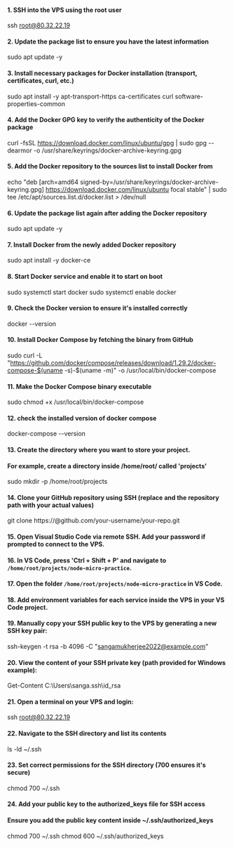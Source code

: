 #### 1. SSH into the VPS using the root user

ssh root@80.32.22.19

#### 2. Update the package list to ensure you have the latest information

sudo apt update -y

#### 3. Install necessary packages for Docker installation (transport, certificates, curl, etc.)

sudo apt install -y apt-transport-https ca-certificates curl software-properties-common

#### 4. Add the Docker GPG key to verify the authenticity of the Docker package

curl -fsSL https://download.docker.com/linux/ubuntu/gpg | sudo gpg --dearmor -o /usr/share/keyrings/docker-archive-keyring.gpg

#### 5. Add the Docker repository to the sources list to install Docker from

echo "deb [arch=amd64 signed-by=/usr/share/keyrings/docker-archive-keyring.gpg] https://download.docker.com/linux/ubuntu focal stable" | sudo tee /etc/apt/sources.list.d/docker.list > /dev/null

#### 6. Update the package list again after adding the Docker repository

sudo apt update -y

#### 7. Install Docker from the newly added Docker repository

sudo apt install -y docker-ce

#### 8. Start Docker service and enable it to start on boot

sudo systemctl start docker
sudo systemctl enable docker

#### 9. Check the Docker version to ensure it's installed correctly

docker --version

#### 10. Install Docker Compose by fetching the binary from GitHub

sudo curl -L "https://github.com/docker/compose/releases/download/1.29.2/docker-compose-$(uname -s)-$(uname -m)" -o /usr/local/bin/docker-compose

#### 11. Make the Docker Compose binary executable

sudo chmod +x /usr/local/bin/docker-compose

#### 12. check the installed version of docker compose

docker-compose --version

#### 13. Create the directory where you want to store your project.
####     For example, create a directory inside /home/root/ called 'projects'

sudo mkdir -p /home/root/projects

#### 14. Clone your GitHub repository using SSH (replace <token> and the repository path with your actual values)

git clone https://<token>@github.com/your-username/your-repo.git

#### 15. Open Visual Studio Code via remote SSH. Add your password if prompted to connect to the VPS.

#### 16. In VS Code, press 'Ctrl + Shift + P' and navigate to `/home/root/projects/node-micro-practice`.

#### 17. Open the folder `/home/root/projects/node-micro-practice` in VS Code.

#### 18. Add environment variables for each service inside the VPS in your VS Code project.

#### 19. Manually copy your SSH public key to the VPS by generating a new SSH key pair:

ssh-keygen -t rsa -b 4096 -C "sangamukherjee2022@example.com"

#### 20. View the content of your SSH private key (path provided for Windows example):

Get-Content C:\Users\sanga\.ssh\id_rsa

#### 21. Open a terminal on your VPS and login:

ssh root@80.32.22.19

#### 22. Navigate to the SSH directory and list its contents

ls -ld ~/.ssh

#### 23. Set correct permissions for the SSH directory (700 ensures it's secure)

chmod 700 ~/.ssh

#### 24. Add your public key to the authorized_keys file for SSH access
####     Ensure you add the public key content inside ~/.ssh/authorized_keys

chmod 700 ~/.ssh
chmod 600 ~/.ssh/authorized_keys
